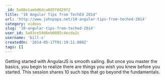 ```yaml
---
_id: 5a88e1aebd6dca0d5f0d29f2
title: "10 Angular Tips from TechEd 2014"
url: 'http://www.johnpapa.net/10-angular-tips-from-teched-2014'
category: videos
slug: '10-angular-tips-from-teched-2014'
user_id: 5a83ce59d6eb0005c4ecda2c
username: 'bill-s'
createdOn: '2014-05-17T01:19:11.000Z'
tags: []
---
```


Getting started with AngularJS is smooth sailing. But once you master the basics, you begin to realize there are things you wish you knew before you started. This session shares 10 such tips that go beyond the fundamentals.
